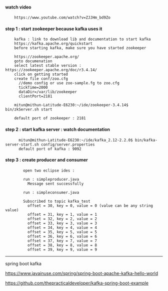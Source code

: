 #### watch video

        https://www.youtube.com/watch?v=ZJJHm_bd9Zo

#### step 1 : start zookeeper because kafka uses it

        kafka : link to download lib and documentation to start kafka
        https://kafka.apache.org/quickstart
        before starting kafka, make sure you have started zookeeper

        https://zookeeper.apache.org/
        goto documenation
        select latest stable version : https://zookeeper.apache.org/doc/r3.4.14/ 
        click on getting started
        create file conf/zoo.cfg
          //demo config or use zoo-sample.fg to zoo.cfg
          tickTime=2000
          dataDir=/var/lib/zookeeper
          clientPort=2181
          
        mitun@mithun-Latitude-E6230:~/ide/zookeeper-3.4.14$ bin/zkServer.sh start

        default port of zookeeper : 2181




#### step 2 : start kafka server : watch documentation

          mitun@mithun-Latitude-E6230:~/ide/kafka_2.12-2.2.0$ bin/kafka-server-start.sh config/server.properties
          default port of kafka : 9092



#### step 3 : create producer and consumer 

            open two eclipse ides : 

            run : simpleproducer.java 
              Message sent successfully

            run : simpleconsumer.java

            Subscribed to topic kafka_test 
              offset = 30, key = 0, value = 0 (value can be any string value)
              offset = 31, key = 1, value = 1
              offset = 32, key = 2, value = 2
              offset = 33, key = 3, value = 3
              offset = 34, key = 4, value = 4
              offset = 35, key = 5, value = 5
              offset = 36, key = 6, value = 6
              offset = 37, key = 7, value = 7
              offset = 38, key = 8, value = 8
              offset = 39, key = 9, value = 9


---
spring boot kafka

https://www.javainuse.com/spring/spring-boot-apache-kafka-hello-world

https://github.com/thepracticaldeveloper/kafka-spring-boot-example
